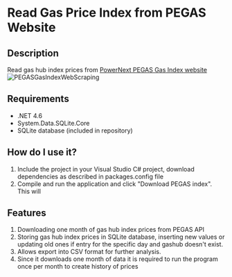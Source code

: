 # Read Gas Price Index from PEGAS Website

## Description

Read gas hub index prices from [PowerNext PEGAS Gas Index website](https://www.powernext.com/spot-market-data)
 ![PEGASGasIndexWebScraping](https://user-images.githubusercontent.com/42610159/193825453-255ce97a-80fe-492e-9251-0607174b71ad.jpg)

## Requirements
- .NET 4.6
- System.Data.SQLite.Core
- SQLite database (included in repository)

## How do I use it?

1. Include the project in your Visual Studio C# project, download dependencies as described in packages.config file
2. Compile and run the application and click "Download PEGAS index". This will 

## Features

1. Downloading one month of gas hub index prices from PEGAS API
2. Storing gas hub index prices in SQLite database, inserting new values or updating old ones if entry for the specific day and gashub doesn't exist.
3. Allows export into CSV format for further analysis.
4. Since it downloads one month of data it is required to run the program once per month to create history of prices
